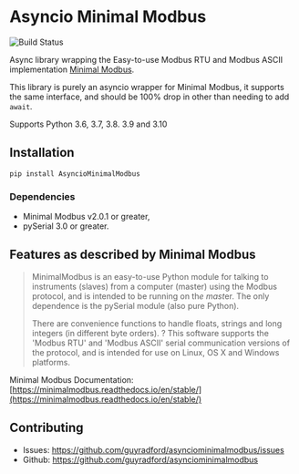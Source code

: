 # Asyncio Minimal Modbus

![Build Status](https://github.com/guyradford/asynciominimalmodbus/actions/workflows/pipeline.yml/badge.svg)

Async library wrapping the Easy-to-use Modbus RTU and Modbus ASCII implementation 
[Minimal Modbus](https://github.com/pyhys/minimalmodbus).

This library is purely an asyncio wrapper for Minimal Modbus, it supports the same interface, and should be 100% 
drop in other than needing to add `await`.

Supports Python 3.6, 3.7, 3.8. 3.9 and 3.10

## Installation

```shell
pip install AsyncioMinimalModbus
```

### Dependencies
* Minimal Modbus v2.0.1 or greater, 
* pySerial 3.0 or greater.


## Features as described by Minimal Modbus
>MinimalModbus is an easy-to-use Python module for talking to instruments (slaves)
>from a computer (master) using the Modbus protocol, and is intended to be running on th*e mast*er.
>The only dependence is the pySerial module (also pure Python).
>
>There are convenience functions to handle floats, strings and long integers
>(in different byte orders).
?
>This software supports the 'Modbus RTU' and 'Modbus ASCII' serial communication
>versions of the protocol, and is intended for use on Linux, OS X and Windows platforms.

Minimal Modbus Documentation: [https://minimalmodbus.readthedocs.io/en/stable/](https://minimalmodbus.readthedocs.io/en/stable/)


## Contributing

* Issues: https://github.com/guyradford/asynciominimalmodbus/issues
* Github: https://github.com/guyradford/asynciominimalmodbus
